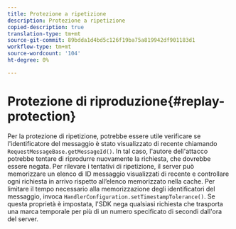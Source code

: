 ```yaml
---
title: Protezione a ripetizione
description: Protezione a ripetizione
copied-description: true
translation-type: tm+mt
source-git-commit: 89bdda1d4bd5c126f19ba75a819942df901183d1
workflow-type: tm+mt
source-wordcount: '104'
ht-degree: 0%

---
```



# Protezione di riproduzione{#replay-protection}

Per la protezione di ripetizione, potrebbe essere utile verificare se l&#39;identificatore del messaggio è stato visualizzato di recente chiamando `RequestMessageBase.getMessageId()`. In tal caso, l&#39;autore dell&#39;attacco potrebbe tentare di riprodurre nuovamente la richiesta, che dovrebbe essere negata. Per rilevare i tentativi di ripetizione, il server può memorizzare un elenco di ID messaggio visualizzati di recente e controllare ogni richiesta in arrivo rispetto all’elenco memorizzato nella cache. Per limitare il tempo necessario alla memorizzazione degli identificatori del messaggio, invoca `HandlerConfiguration.setTimestampTolerance()`. Se questa proprietà è impostata, l&#39;SDK nega qualsiasi richiesta che trasporta una marca temporale per più di un numero specificato di secondi dall&#39;ora del server.

